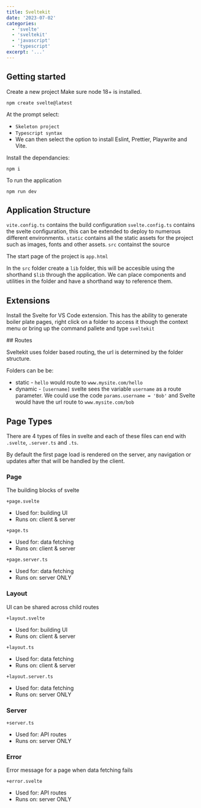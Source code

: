 ```yaml
---
title: Sveltekit
date: '2023-07-02'
categories:
  - 'svelte'
  - 'sveltekit'
  - 'javascript'
  - 'typescript'
excerpt: '...'
---
```


## Getting started

Create a new project
Make sure node 18+ is installed.

```shell
npm create svelte@latest
```

At the prompt select:

- `Skeleton project`
- `Typescript syntax`
- We can then select the option to install Eslint, Prettier, Playwrite and Vite.

Install the dependancies:

```shell
npm i
```

To run the application

```shell
npm run dev
```

## Application Structure

`vite.config.ts` contains the build configuration
`svelte.config.ts` contains the svelte configuration, this can be extended to deploy to numerous different environments.
`static` contains all the static assets for the project such as images, fonts and other assets.
`src` containst the source

The start page of the project is `app.html`

In the `src` folder create a `lib` folder, this will be accesible using the shorthand `$lib` through the application. We can place components and utilities in the folder and have a shorthand way to reference them.

## Extensions

Install the Svelte for VS Code extension. This has the ability to generate boiler plate pages, right click on a folder to access it though the context menu or bring up the command pallete and type `sveltekit`

## Routes

Sveltekit uses folder based routing, the url is determined by the folder structure.

Folders can be be:

- static - `hello` would route to `www.mysite.com/hello`
- dynamic - `[username]` svelte sees the variable `username` as a route parameter. We could use the code `params.username = 'Bob'` and Svelte would have the url route to `www.mysite.com/bob`

## Page Types

There are 4 types of files in svelte and each of these files can end with `.svelte`, `.server.ts` and `.ts`.

By default the first page load is rendered on the server, any navigation or updates after that will be handled by the client.

### Page

The building blocks of svelte

`+page.svelte`

- Used for: building UI
- Runs on: client & server

`+page.ts`

- Used for: data fetching
- Runs on: client & server

`+page.server.ts`

- Used for: data fetching
- Runs on: server ONLY

### Layout

UI can be shared across child routes

`+layout.svelte`

- Used for: building UI
- Runs on: client & server

`+layout.ts`

- Used for: data fetching
- Runs on: client & server

`+layout.server.ts`

- Used for: data fetching
- Runs on: server ONLY

### Server

`+server.ts`

- Used for: API routes
- Runs on: server ONLY

### Error

Error message for a page when data fetching fails

`+error.svelte`

- Used for: API routes
- Runs on: server ONLY
